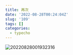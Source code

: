 ```yaml
---
title: 再次
date: '2022-08-28T00:24:04Z'
slug: '109'
tags: []
categories:
  - typecho
---
```

![20220828001932316](https://dagwbl.oss-cn-chengdu.aliyuncs.com/picture/picplus/20220828001932316.jpg)
